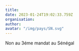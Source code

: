 ```yaml
---
title: 
date: 2023-01-24T19:02:33.759Z
organisation: 
author: 
avatar: "/img/pays/SN.svg"
---
```


Non au 3éme mandat au Sénégal 